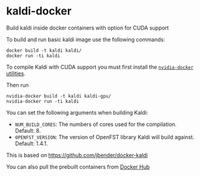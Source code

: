 # kaldi-docker
 Build kaldi inside docker containers with option for CUDA support

To build and run basic kaldi image use the following commands:

```
docker build -t kaldi kaldi/
docker run -ti kaldi
```

To compile Kaldi with CUDA support you must first install the 
[`nvidia-docker` utilities](https://github.com/NVIDIA/nvidia-docker/releases).

Then run

```
nvidia-docker build -t kaldi kaldi-gpu/
nvidia-docker run -ti kaldi
```

You can set the following arguments when building Kaldi:

- `NUM_BUILD_CORES`: The numbers of cores used for the compilation. Default: 8.
- `OPENFST_VERSION`: The version of OpenFST library Kaldi will build against. Default: 1.4.1.

This is based on https://github.com/jbender/docker-kaldi

You can also pull the prebuilt containers from [Docker Hub](https://hub.docker.com/r/georgepar/kaldi/)
